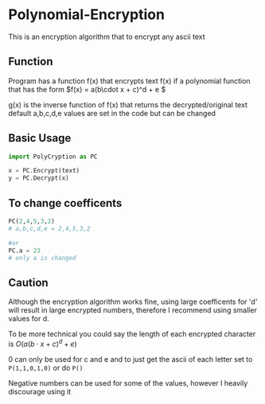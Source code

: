 # Polynomial-Encryption
This is an encryption algorithm that to encrypt any ascii text

## Function
Program has a function f(x) that encrypts text
f(x) if a polynomial function that has the form $f(x) = a(b\cdot x + c)^d + e $

g(x) is the inverse function of f(x) that returns the decrypted/original text
default a,b,c,d,e values are set in the code but can be changed

## Basic Usage
```py
import PolyCryption as PC

x = PC.Encrypt(text)
y = PC.Decrypt(x)
```

## To change coefficents
```py
PC(2,4,5,3,2)
# a,b,c,d,e = 2,4,5,3,2

#or
PC.a = 23
# only a is changed
```

## Caution 

Although the encryption algorithm works fine, using large coefficents for 'd' will result in large encrypted numbers, therefore I recommend using smaller values for d. 

To be more technical you could say the length of each encrypted character is $O(a(b\cdot x + c)^d + e)$

0 can only be used for c and e
and to just get the ascii of each letter set to `P(1,1,0,1,0)` or  do `P()`

Negative numbers can be used for some of the values, however I heavily discourage using it
